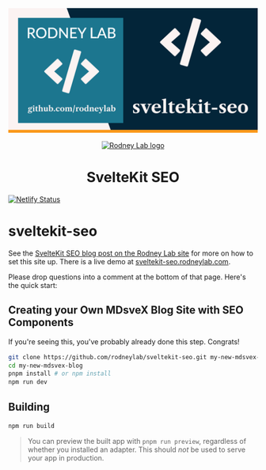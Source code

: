 <img src="./images/rodneylab-github-sveltekit-seo.png" alt="Rodney Lab sveltekit-seo Github banner">

<p align="center">
  <a aria-label="Open Rodney Lab site" href="https://rodneylab.com" rel="nofollow noopener noreferrer">
    <img alt="Rodney Lab logo" src="https://rodneylab.com/assets/icon.png" width="60" />
  </a>
</p>
<h1 align="center">
  SvelteKit SEO
</h1>

[![Netlify Status](https://api.netlify.com/api/v1/badges/fcc135a7-58dc-4945-a69c-236f7f6a4e07/deploy-status)](https://app.netlify.com/sites/inspiring-heyrovsky-49f468/deploys)

# sveltekit-seo

See the [SvelteKit SEO blog post on the Rodney Lab site](https://rodneylab.com/sveltekit-seo/) for more on how to set this site up. There is a live demo at [sveltekit-seo.rodneylab.com](https://gatsby-serverless-rust.rodneylab.com/).

Please drop questions into a comment at the bottom of that page. Here's the quick start:

## Creating your Own MDsveX Blog Site with SEO Components

If you're seeing this, you've probably already done this step. Congrats!

```bash
git clone https://github.com/rodneylab/sveltekit-seo.git my-new-mdsvex-blog
cd my-new-mdsvex-blog
pnpm install # or npm install
npm run dev
```

## Building

```bash
npm run build
```

> You can preview the built app with `pnpm run preview`, regardless of whether you installed an adapter. This should _not_ be used to serve your app in production.
